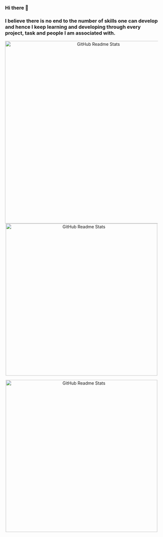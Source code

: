 ### Hi there 👋

### I believe there is no end to the number of skills one can develop and hence I keep learning and developing through every project, task and people I am associated with.

<p align="center">
 <img width="600px" src="https://github-readme-stats.vercel.app/api?username=vrdhoke&show_icons=true&theme=gruvbox" align="center" alt="GitHub Readme Stats" />
 <img width="500px" src="https://raw.githubusercontent.com/abhisheknaiidu/abhisheknaiidu/master/code.gif" align="center" alt="GitHub Readme Stats" />

<p align="center">
 <img width="500px" src="https://github-readme-stats.vercel.app/api/top-langs/?username=vrdhoke&langs_count=8" align="center" alt="GitHub Readme Stats" />
</p>
</p>
